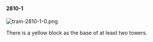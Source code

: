 #### 2810-1
![train-2810-1-0.png](https://github.com/lil-lab/nlvr/raw/master/nlvr/train/images/38/train-2810-1-0.png "train-2810-1-0.png")

There is a yellow block as the base of at least two towers.